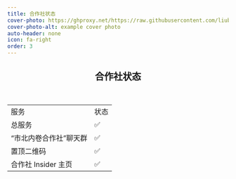 ```yaml
---
title: 合作社状态
cover-photo: https://ghproxy.net/https://raw.githubusercontent.com/liubanlaobanzhang/Test/master/assets/images/cover.png
cover-photo-alt: example cover photo
auto-header: none
icon: fa-right
order: 3
---
```


<header>

<h2> 合作社状态 </h2><br>
<table>
    <tr>
        <td>服务</td>
        <td>状态</td>
    </tr>
    <tr>
        <td>总服务</td>
        <td>✅</td>
    </tr>
    <tr>
        <td> “市北内卷合作社”聊天群</td>
        <td>✅</td>
    </tr>
    <tr>
        <td>置顶二维码</td>
        <td>✅</td>
    </tr>
    <tr>
        <td>合作社 Insider 主页</td>
        <td>✅</td>
    </tr>
</table>

</header>
